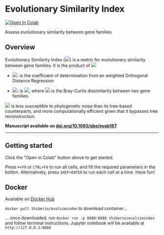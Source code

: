 # Evolutionary Similarity Index
<!-- badges: start -->
[![Open In Colab](https://colab.research.google.com/assets/colab-badge.svg)](https://colab.research.google.com/github/lthiberiol/evolSimIndex/blob/master/correlate_evolution.ipynb)
<!--badges: end -->

Assess evolutionary similarity between gene families

## Overview
Evolutionary Similarity Index (<img src="https://render.githubusercontent.com/render/math?math=I_{ES}">) is a metric for evolutionary similarity between gene families. It is the product of <img src="https://render.githubusercontent.com/render/math?math=I_{ES}=R^{2}*I_{BC}">

* <img src="https://render.githubusercontent.com/render/math?math=R^{2}">: is the coefficient of determination from an weighted Orthogonal Distance Regression

* <img src="https://render.githubusercontent.com/render/math?math=I_{BC}">: is <img src="https://render.githubusercontent.com/render/math?math=1-D_{BC}">, where <img src="https://render.githubusercontent.com/render/math?math=D_{BC}"> is the Bray-Curtis dissimilarity between two gene families.

<img src="https://render.githubusercontent.com/render/math?math=I_{ES}"> is less susceptible to phylogenetic noise than its tree-based counterparts, and more computationally efficient given that it bypasses tree reconstruction.


**Manuscript available on [doi.org/10.1093/gbe/evab187](https://doi.org/10.1093/gbe/evab187).**

---

## Getting started
Click the "Open in Colab" button above to get started. 

Press `⌘+F9` or `CTRL+F9` to run all cells, and fill the required parameters in the botton. Alternatively, press `SHIF+ENTER` to run each cell at a time.
Have fun!

## Docker

Available on [Docker Hub](https://hub.docker.com/r/thiberio/evolsimindex)

`docker pull thiberio/evolsimindex` to download container...

... once downloaded, run `docker run -p 8888:8888 thiberio/evolsimindex` and follow terminal instructions. Jupyter notebook will be available at `http://127.0.0.1:8888`
